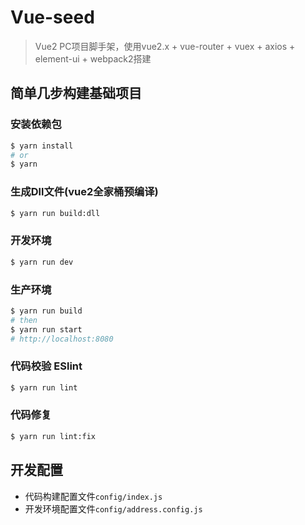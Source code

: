 # Vue-seed

> Vue2 PC项目脚手架，使用vue2.x + vue-router + vuex + axios + element-ui + webpack2搭建

## 简单几步构建基础项目

### 安装依赖包  
```bash
$ yarn install
# or 
$ yarn
```

### 生成Dll文件(vue2全家桶预编译)  
```bash
$ yarn run build:dll
```

### 开发环境  
```bash
$ yarn run dev
```

### 生产环境  
```bash
$ yarn run build
# then
$ yarn run start
# http://localhost:8080
```

### 代码校验 ESlint  
```bash
$ yarn run lint
```

### 代码修复  
```bash
$ yarn run lint:fix
```

## 开发配置
* 代码构建配置文件`config/index.js`
* 开发环境配置文件`config/address.config.js`
